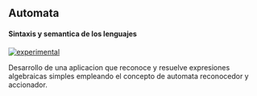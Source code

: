 ## Automata
#### Sintaxis y semantica de los lenguajes
[![experimental](http://badges.github.io/stability-badges/dist/experimental.svg)](http://github.com/badges/stability-badges)

Desarrollo de una aplicacion que reconoce y resuelve expresiones algebraicas simples empleando el concepto de automata reconocedor y accionador.
